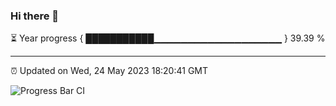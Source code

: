 ### Hi there 👋

⏳ Year progress { ███████████▁▁▁▁▁▁▁▁▁▁▁▁▁▁▁▁▁▁▁ } 39.39 %

---

⏰ Updated on Wed, 24 May 2023 18:20:41 GMT

![Progress Bar CI](https://github.com/ZhaoGui/ZhaoGui/workflows/Progress%20Bar%20CI/badge.svg)
